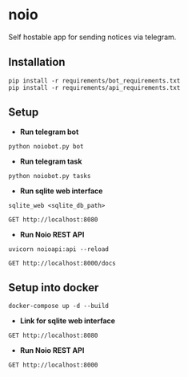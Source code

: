 # noio
Self hostable app for sending notices via telegram. 

## Installation
```shell
pip install -r requirements/bot_requirements.txt
pip install -r requirements/api_requirements.txt
```

## Setup
* **Run telegram bot**
```shell
python noiobot.py bot
```
* **Run telegram task**
```shell
python noiobot.py tasks
```
* **Run sqlite web interface**
```shell
sqlite_web <sqlite_db_path>
```
```http
GET http://localhost:8080
```
* **Run Noio REST API**
```shell
uvicorn noioapi:api --reload
```
```http
GET http://localhost:8000/docs
```

## Setup into docker
```shell
docker-compose up -d --build
```
* **Link for sqlite web interface**
```http
GET http://localhost:8080
```
* **Run Noio REST API**
```http
GET http://localhost:8000
```